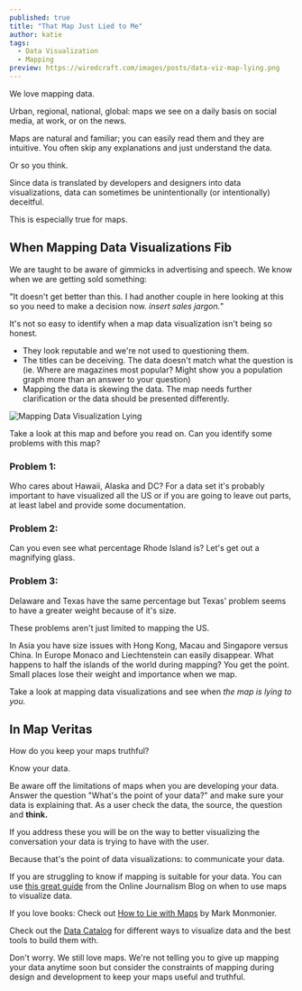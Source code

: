 ```yaml
---
published: true
title: "That Map Just Lied to Me"
author: katie
tags:
  - Data Visualization
  - Mapping
preview: https://wiredcraft.com/images/posts/data-viz-map-lying.png
---
```


We love mapping data.

Urban, regional, national, global: maps we see on a daily basis on social media, at work, or on the news.

Maps are natural and familiar; you can easily read them and they are intuitive. You often skip any explanations and just understand the data.

Or so you think. 

Since data is translated by developers and designers into data visualizations, data can sometimes be unintentionally (or intentionally) deceitful. 

This is especially true for maps.

<!-- more -->

## When Mapping Data Visualizations Fib

We are taught to be aware of gimmicks in advertising and speech. We know when we are getting sold something: 

"It doesn't get better than this. I had another couple in here looking at this so you need to make a decision now. *insert sales jargon.*"

It's not so easy to identify when a map data visualization isn't being so honest.

- They look reputable and we're not used to questioning them.
- The titles can be deceiving. The data doesn't match what the question is (ie. Where are magazines most popular? Might show you a population graph more than an answer to your question)
- Mapping the data is skewing the data. The map needs further clarification or the data should be presented differently.

![Mapping Data Visualization Lying](https://wiredcraft.com/images/posts/data-viz-map-lying.png)

Take a look at this map and before you read on. Can you identify some problems with this map? 

### Problem 1:

Who cares about Hawaii, Alaska and DC? For a data set it's probably important to have visualized all the US or if you are going to leave out parts, at least label and provide some documentation.

### Problem 2: 

Can you even see what percentage Rhode Island is? Let's get out a magnifying glass. 

### Problem 3: 

Delaware and Texas have the same percentage but Texas' problem seems to have a greater weight because of it's size. 

These problems aren't just limited to mapping the US. 

In Asia you have size issues with Hong Kong, Macau and Singapore versus China. In Europe Monaco and Liechtenstein can easily disappear. What happens to half the islands of the world during mapping? You get the point.  Small places lose their weight and importance when we map.

Take a look at mapping data visualizations and see when *the map is lying to you.* 

## In Map Veritas

How do you keep your maps truthful?

Know your data. 

Be aware off the limitations of maps when you are developing your data. Answer the question "What's the point of your data?" and make sure your data is explaining that. As a user check the data, the source, the question and **think.** 

If you address these you will be on the way to better visualizing the conversation your data is trying to have with the user. 

Because that's the point of data visualizations: to communicate your data. 

If you are struggling to know if mapping is suitable for your data. You can use [this great guide](http://ht.ly/RiZCe) from the Online Journalism Blog on when to use maps to visualize data. 

If you love books: Check out [How to Lie with Maps](http://www.amazon.com/How-Lie-Maps-2nd-Edition/dp/0226534219) by Mark Monmonier. 

Check out the [Data Catalog](http://www.datavizcatalogue.com/) for different ways to visualize data and the best tools to build them with. 

Don't worry. We still love maps. We're not telling you to give up mapping your data anytime soon but consider the constraints of mapping during design and development to keep your maps useful and truthful.
